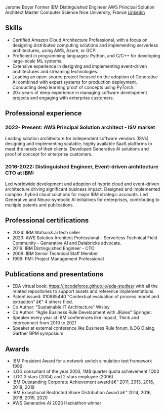 Jerome Boyer
Former IBM Distinguished Engineer
AWS Principal Solution Architect 
Master Computer Science Nice University, France                                               [Linkedin](https://www.linkedin.com/in/jeromeboyer/)

## Skills

* Certified Amazon Cloud Architecture Professional, with a focus on designing distributed computing solutions and implementing serverless architectures, using AWS, Azure, or GCP.
* Proficient in programming languages: Python, and C/C++ for developing large-scale ML systems.
* Extensive experience in designing and implementing event-driven architectures and streaming technologies.
* Leading an open-source project focused on the adoption of Generative AI combined with expert systems for production deployment. Conducting deep learning proof of concepts using PyTorch. 
* 20+ years of deep experience in managing software development projects and engaging with enterprise customers. 

## Professional experience

### 2022- Present: AWS Principal Solution architect - ISV market

Leading solution architecture for independent software vendors (ISVs) designing and implementing scalable, highly available SaaS platforms to meet the needs of their clients. Developed Generative AI solutions and proof of concept for enterprise customers. 

### 2016-2022: Distinguished Engineer, Event-driven architecture CTO at IBM:

Led worldwide development and adoption of hybrid cloud and event-driven architecture driving significant business impact. Designed and implemented complex, hybrid cloud solutions for major IBM strategic accounts. Led Generative and Neuro-symbolic AI initiatives for enterprises, contributing to multiple patents and publications.

## Professional certifications

* 2024: IBM WatsonX.ai tech seller
* 2023: AWS Solution Architect Professional - Serverless Technical Field Community - Generative AI and Databricks advocate.
* 2016: IBM Distinguished Engineer - CTO
* 2009: IBM Senior Technical Staff Member
* 1999: PMI: Project Management Professional

## Publications and presentations

* EDA virtual book: https://jbcodeforce.github.io/eda-studies/  with  all the related repositories to support assets and reference implementations. 
* Patent issued: #10885440 "Contextual evaluation of process model and extraction" â€“ 4 others filed.
* Co Author: "Sustainable IT Architecture" Wisley
* Co Author: "Agile Business Rule Development with JRules" Springer. 
* Speaker every year at IBM conferences like Impact, Think and Interconnect from  2010 to 2021
* Speaker at external conference like Business Rule forum, ILOG Dialog, Gartner BPM symposium

## Awards

* IBM President Award for a network switch simulation test framework 1996
* ILOG consultant of the year 2003, 1M$ quarter quota achievement 1Q03
* ILOG 3 stars (2004) and 2 stars employee (2006)
* IBM Outstanding Corporate Achievement award â€“ 2011, 2013, 2016, 2018, 2019
* IBM Exceptional Restricted Share Distribution Award â€“ 2014, 2016, 2018, 2019, 2020
* AWS Generative AI 2023 Hackathon winner